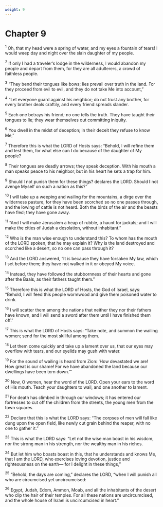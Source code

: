 ```yaml
---
weight: 9
---
```


# Chapter 9

<sup>1</sup> Oh, that my head were a spring of water, and my eyes a fountain of tears! I would weep day and night over the slain daughter of my people. 

<sup>2</sup> If only I had a traveler’s lodge in the wilderness, I would abandon my people and depart from them, for they are all adulterers, a crowd of faithless people. 

<sup>3</sup> “They bend their tongues like bows; lies prevail over truth in the land. For they proceed from evil to evil, and they do not take Me into account,” 

<sup>4</sup> “Let everyone guard against his neighbor; do not trust any brother, for every brother deals craftily, and every friend spreads slander. 

<sup>5</sup> Each one betrays his friend; no one tells the truth. They have taught their tongues to lie; they wear themselves out committing iniquity. 

<sup>6</sup> You dwell in the midst of deception; in their deceit they refuse to know Me,” 

<sup>7</sup> Therefore this is what the LORD of Hosts says: “Behold, I will refine them and test them, for what else can I do because of the daughter of My people? 

<sup>8</sup> Their tongues are deadly arrows; they speak deception. With his mouth a man speaks peace to his neighbor, but in his heart he sets a trap for him. 

<sup>9</sup> Should I not punish them for these things? declares the LORD. Should I not avenge Myself on such a nation as this?” 

<sup>10</sup> I will take up a weeping and wailing for the mountains, a dirge over the wilderness pasture, for they have been scorched so no one passes through, and the lowing of cattle is not heard. Both the birds of the air and the beasts have fled; they have gone away. 

<sup>11</sup> “And I will make Jerusalem a heap of rubble, a haunt for jackals; and I will make the cities of Judah a desolation, without inhabitant.” 

<sup>12</sup> Who is the man wise enough to understand this? To whom has the mouth of the LORD spoken, that he may explain it? Why is the land destroyed and scorched like a desert, so no one can pass through it? 

<sup>13</sup> And the LORD answered, “It is because they have forsaken My law, which I set before them; they have not walked in it or obeyed My voice. 

<sup>14</sup> Instead, they have followed the stubbornness of their hearts and gone after the Baals, as their fathers taught them.” 

<sup>15</sup> Therefore this is what the LORD of Hosts, the God of Israel, says: “Behold, I will feed this people wormwood and give them poisoned water to drink. 

<sup>16</sup> I will scatter them among the nations that neither they nor their fathers have known, and I will send a sword after them until I have finished them off.” 

<sup>17</sup> This is what the LORD of Hosts says: “Take note, and summon the wailing women; send for the most skillful among them. 

<sup>18</sup> Let them come quickly and take up a lament over us, that our eyes may overflow with tears, and our eyelids may gush with water. 

<sup>19</sup> For the sound of wailing is heard from Zion: ‘How devastated we are! How great is our shame! For we have abandoned the land because our dwellings have been torn down.’” 

<sup>20</sup> Now, O women, hear the word of the LORD. Open your ears to the word of His mouth. Teach your daughters to wail, and one another to lament. 

<sup>21</sup> For death has climbed in through our windows; it has entered our fortresses to cut off the children from the streets, the young men from the town squares. 

<sup>22</sup> Declare that this is what the LORD says: “The corpses of men will fall like dung upon the open field, like newly cut grain behind the reaper, with no one to gather it.” 

<sup>23</sup> This is what the LORD says: “Let not the wise man boast in his wisdom, nor the strong man in his strength, nor the wealthy man in his riches. 

<sup>24</sup> But let him who boasts boast in this, that he understands and knows Me, that I am the LORD, who exercises loving devotion, justice and righteousness on the earth— for I delight in these things,” 

<sup>25</sup> “Behold, the days are coming,” declares the LORD, “when I will punish all who are circumcised yet uncircumcised: 

<sup>26</sup> Egypt, Judah, Edom, Ammon, Moab, and all the inhabitants of the desert who clip the hair of their temples. For all these nations are uncircumcised, and the whole house of Israel is uncircumcised in heart.” 


